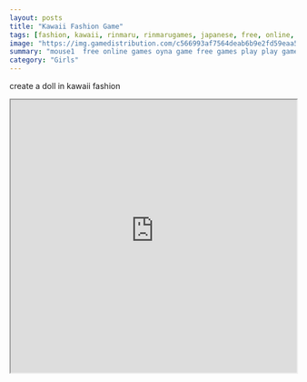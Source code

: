 ```yaml
---
layout: posts
title: "Kawaii Fashion Game"
tags: [fashion, kawaii, rinmaru, rinmarugames, japanese, free, online, games, oyna, game, free, games, play, play, games]
image: "https://img.gamedistribution.com/c566993af7564deab6b9e2fd59eaa586.jpg"
summary: "mouse1  free online games oyna game free games play play games"
category: "Girls"
---
```


create a doll in kawaii fashion

<iframe width="100%" height="480px;" src="https://flash.gamedistribution.com?game=c566993af7564deab6b9e2fd59eaa586"></iframe>